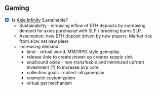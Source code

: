 ## Gaming

- [x] Is [Axie Infinity](https://axiepulse.substack.com/p/is-axie-infinity-sustainable) Sustainable?
    *  Sustainability - icreasing inflow of ETH deposits by increasing demand for axies purchased with SLP / breeding burns SLP. 
    *  Assumption: new ETH deposit driven by new players. Market risk from slow net new plaer. 
    *  Increasing demand: 
         *  land - virtual world, MMORPG style gameplay
         *  release Axie to create power-up creates supply sink
         *  soulbound axies - non-transfeable and minimized upfront investment (?) to increase pvp core
         *  collection goals - collect-all gameplay
         *  cosmetic customization
         *  virtual pet mechanism
